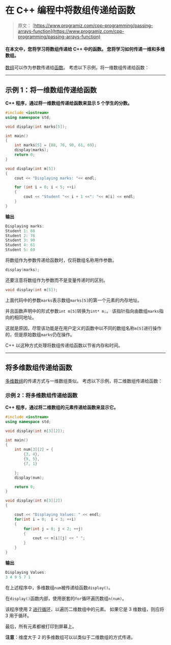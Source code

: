 # 在 C++ 编程中将数组传递给函数

> 原文： [https://www.programiz.com/cpp-programming/passing-arrays-function](https://www.programiz.com/cpp-programming/passing-arrays-function)

#### 在本文中，您将学习将数组传递给 C++ 中的函数。 您将学习如何传递一维和多维数组。

[数组](/cpp-programming/arrays "C++ arrays")可以作为参数传递给[函数](/cpp-programming/function "C++ functions")。 考虑以下示例，将一维数组传递给函数：

* * *

## 示例 1：将一维数组传递给函数

**C++ 程序，通过将一维数组传递给函数来显示 5 个学生的分数。**

```cpp
#include <iostream>
using namespace std;

void display(int marks[5]);

int main()
{
    int marks[5] = {88, 76, 90, 61, 69};
    display(marks);
    return 0;
}

void display(int m[5])
{
    cout << "Displaying marks: "<< endl;

    for (int i = 0; i < 5; ++i)
    {
        cout << "Student "<< i + 1 <<": "<< m[i] << endl;
    }
}
```

**输出**

```cpp
Displaying marks: 
Student 1: 88
Student 2: 76
Student 3: 90
Student 4: 61
Student 5: 69 
```

将数组作为参数传递给函数时，仅将数组名称用作参数。

```cpp
display(marks);
```

还要注意将数组作为参数而不是变量传递时的区别。

```cpp
void display(int m[5]);
```

上面代码中的参数`marks`表示数组`marks[5]`的第一个元素的内存地址。

并且函数声明中的形式参数`int m[5]`转换为`int* m;`。 该指针指向由数组`marks`指向的相同地址。

这就是原因，尽管该功能是在用户定义的函数中以不同的数组名称`m[5]`进行操作的，但是原始数组`marks`仍在操作。

C++ 以这种方式处理将数组传递给函数以节省内存和时间。

* * *

## 将多维数组传递给函数

[多维数组](/cpp-programming/multidimensional-arrays "C++ Multidimensional Arrays")的传递方式与一维数组类似。 考虑以下示例，将二维数组传递给函数：

### 示例 2：将多维数组传递给函数

**C++ 程序，通过将二维数组的元素传递给函数来显示它。**

```cpp
#include <iostream>
using namespace std;

void display(int n[3][2]);

int main()
{
    int num[3][2] = {
        {3, 4},
        {9, 5},
        {7, 1}

    };
    display(num);

    return 0;
}

void display(int n[3][2])
{

    cout << "Displaying Values: " << endl;
    for(int i = 0;  i < 3; ++i)
    {
        for(int j = 0; j < 2; ++j)
        {
            cout << n[i][j] << " ";
        }
    }
} 
```

**输出**

```cpp
Displaying Values: 
3 4 9 5 7 1 
```

在上述程序中，多维数组`num`被传递给函数`display()`。

在`display()`函数内部，使用嵌套的`for`循环遍历数组`n(num)`。

该程序使用 2 [进行循环](/cpp-programming/for-loop "C++ for loop")，以遍历二维数组中的元素。 如果它是 3 维数组，则应将 3 用于循环。

最后，所有元素都被打印到屏幕上。

**注意**：维度大于 2 的多维数组可以以类似于二维数组的方式传递。